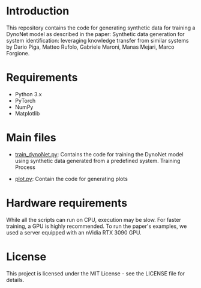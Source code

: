 # Introduction

This repository contains the code for generating synthetic data for training a DynoNet model as described in the paper: Synthetic data generation for system identification: leveraging knowledge transfer from similar systems by Dario Piga, Matteo Rufolo, Gabriele Maroni, Manas Mejari, Marco Forgione.

# Requirements

*   Python 3.x
*   PyTorch
*   NumPy
*   Matplotlib


# Main files 

* [train_dynoNet.py](train_dynoNet.py): Contains the code for training the DynoNet model using synthetic data generated from a predefined system.
Training Process

* [plot.py](plot.py): Contain the code for generating plots

# Hardware requirements

While all the scripts can run on CPU, execution may be slow. For faster training, a GPU is highly recommended.
To run the paper's examples, we used a server equipped with an nVidia RTX 3090 GPU.

# License

This project is licensed under the MIT License - see the LICENSE file for details.
